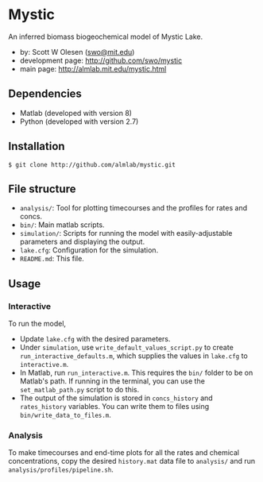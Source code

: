 # Mystic

An inferred biomass biogeochemical model of Mystic Lake. 

- by: Scott W Olesen (swo@mit.edu)
- development page: http://github.com/swo/mystic
- main page: http://almlab.mit.edu/mystic.html

## Dependencies

- Matlab (developed with version 8)
- Python (developed with version 2.7)

## Installation
    $ git clone http://github.com/almlab/mystic.git

## File structure
- `analysis/`: Tool for plotting timecourses and the profiles for rates and concs.
- `bin/`: Main matlab scripts.
- `simulation/`: Scripts for running the model with easily-adjustable parameters and displaying the output.
- `lake.cfg`: Configuration for the simulation.
- `README.md`: This file.

## Usage

### Interactive
To run the model,
- Update `lake.cfg` with the desired parameters.
- Under `simulation`, use `write_default_values_script.py` to create `run_interactive_defaults.m`, which supplies the values in `lake.cfg` to `interactive.m`.
- In Matlab, run `run_interactive.m`. This requires the `bin/` folder to be on Matlab's path. If running in the terminal, you can use the `set_matlab_path.py` script to do this.
- The output of the simulation is stored in `concs_history` and `rates_history` variables. You can write them to files using `bin/write_data_to_files.m`.

### Analysis
To make timecourses and end-time plots for all the rates and chemical concentrations, copy the desired `history.mat` data file to `analysis/` and run `analysis/profiles/pipeline.sh`.
